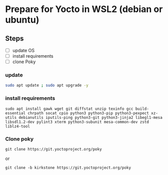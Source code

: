 # Prepare for Yocto in WSL2 (debian or ubuntu)

## Steps

 - [ ] update OS
 - [ ] install requirements
 - [ ] clone Poky

### update
```bash
sudo apt update ; sudo apt upgrade -y
```

### install requirements
```
sudo apt install gawk wget git diffstat unzip texinfo gcc build-essential chrpath socat cpio python3 python3-pip python3-pexpect xz-utils debianutils iputils-ping python3-git python3-jinja2 libegl1-mesa libsdl1.2-dev pylint3 xterm python3-subunit mesa-common-dev zstd liblz4-tool
```

### Clone poky
```
git clone https://git.yoctoproject.org/poky
```
or
```
git clone -b kirkstone https://git.yoctoproject.org/poky
```
